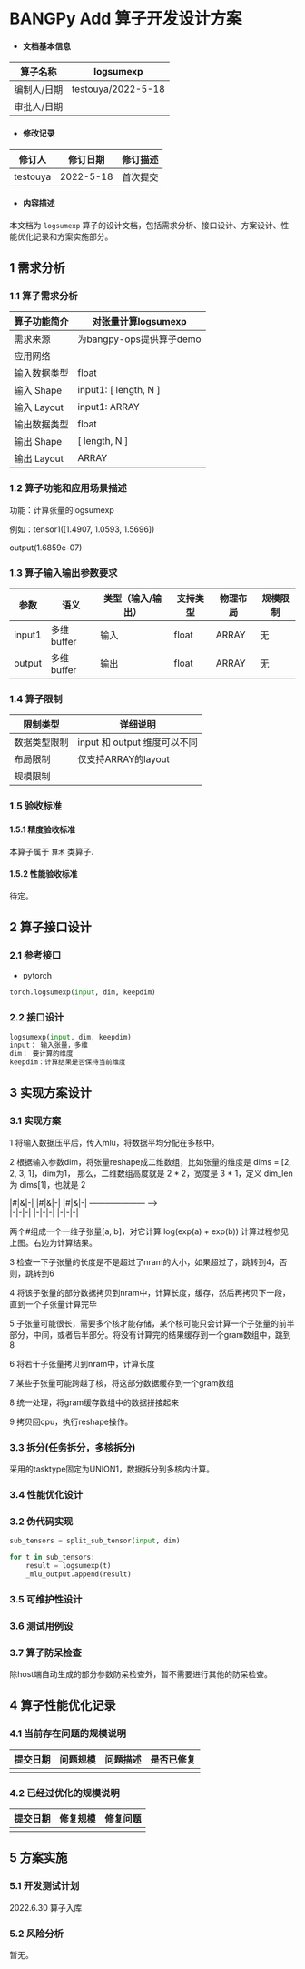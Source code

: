 # BANGPy Add 算子开发设计方案

- #### 文档基本信息

| 算子名称     | logsumexp              |
| ----------- | -------------- |
| 编制人/日期  | testouya/2022-5-18 |
| 审批人/日期  |              |

- #### 修改记录

| 修订人           | 修订日期    | 修订描述 |
| --------------- | ---------- | ------- |
| testouya  | 2022-5-18 | 首次提交 |

- #### 内容描述

本文档为 `logsumexp` 算子的设计文档，包括需求分析、接口设计、方案设计、性能优化记录和方案实施部分。

## 1 需求分析

### 1.1 算子需求分析

| 算子功能简介               | 对张量计算logsumexp                  |
| ------------------------ | ----------------------------------------|
| 需求来源                  | 为bangpy-ops提供算子demo                  |
| 应用网络                  |                                  |
| 输入数据类型               | float                             |
| 输入 Shape                | input1: [ length, N ]|
| 输入 Layout               | input1: ARRAY           |
| 输出数据类型               | float                              |
| 输出 Shape                | [ length, N ]                               |
| 输出 Layout               | ARRAY                                    |

### 1.2 算子功能和应用场景描述

功能：计算张量的logsumexp

例如：tensor1([1.4907, 1.0593, 1.5696])

output(1.6859e-07)

### 1.3 算子输入输出参数要求

| 参数   | 语义                  | 类型（输入/输出）| 支持类型     | 物理布局 | 规模限制      |
| ------ | --------------------- | -------------    | -----------  | ------   | --------      |
| input1 | 多维buffer | 输入     |  float           | ARRAY        |  无      | --------      |
| output | 多维buffer | 输出     |  float           | ARRAY        |  无      | --------      |

### 1.4 算子限制

| 限制类型       | 详细说明                    |
| ------------   | -----------------------     |
| 数据类型限制   | input 和 output 维度可以不同|
| 布局限制       | 仅支持ARRAY的layout         |
| 规模限制       |                             |

### 1.5 验收标准

#### 1.5.1 精度验收标准

本算子属于 `算术` 类算子.

#### 1.5.2 性能验收标准

待定。

## 2 算子接口设计

### 2.1 参考接口

- pytorch

```python
torch.logsumexp(input, dim, keepdim)
```

### 2.2 接口设计

```python
logsumexp(input, dim, keepdim)
input： 输入张量，多维
dim： 要计算的维度
keepdim：计算结果是否保持当前维度
```

## 3 实现方案设计

### 3.1 实现方案

1 将输入数据压平后，传入mlu，将数据平均分配在多核中。

2 根据输入参数dim，将张量reshape成二维数组，比如张量的维度是 dims = [2, 2, 3, 1]，dim为1，
那么，二维数组高度就是 2 * 2，宽度是 3 * 1，定义 dim_len 为 dims[1]，也就是 2

|#|&|-|
|#|&|-|        |#|&|-|
———————   -->  
|-|-|-|        |-|-|-|
|-|-|-|

两个#组成一个一维子张量[a, b]，对它计算
log(exp(a) + exp(b))
计算过程参见上图。右边为计算结果。


3 检查一下子张量的长度是不是超过了nram的大小，如果超过了，跳转到4，否则，跳转到6

4 将该子张量的部分数据拷贝到nram中，计算长度，缓存，然后再拷贝下一段，直到一个子张量计算完毕

5 子张量可能很长，需要多个核才能存储，某个核可能只会计算一个子张量的前半部分，中间，或者后半部分。将没有计算完的结果缓存到一个gram数组中，跳到8

6 将若干子张量拷贝到nram中，计算长度

7 某些子张量可能跨越了核，将这部分数据缓存到一个gram数组

8 统一处理，将gram缓存数组中的数据拼接起来

9 拷贝回cpu，执行reshape操作。


### 3.3 拆分(任务拆分，多核拆分)

采用的tasktype固定为UNION1，数据拆分到多核内计算。

### 3.4 性能优化设计
### 3.2 伪代码实现

```python
sub_tensors = split_sub_tensor(input, dim)

for t in sub_tensors:
    result = logsumexp(t)
    _mlu_output.append(result)

```

### 3.5 可维护性设计


### 3.6 测试用例设



### 3.7 算子防呆检查

除host端自动生成的部分参数防呆检查外，暂不需要进行其他的防呆检查。

## 4 算子性能优化记录

### 4.1 当前存在问题的规模说明

| 提交日期  | 问题规模 | 问题描述 | 是否已修复 |
| --------- | -------- | -------- | ---------- |
|           |          |          |            |

### 4.2 已经过优化的规模说明

| 提交日期  | 修复规模 | 修复问题 |
| --------- | -------- | -------- |
|           |          |          |

## 5 方案实施

### 5.1 开发测试计划

2022.6.30 算子入库

### 5.2 风险分析

暂无。